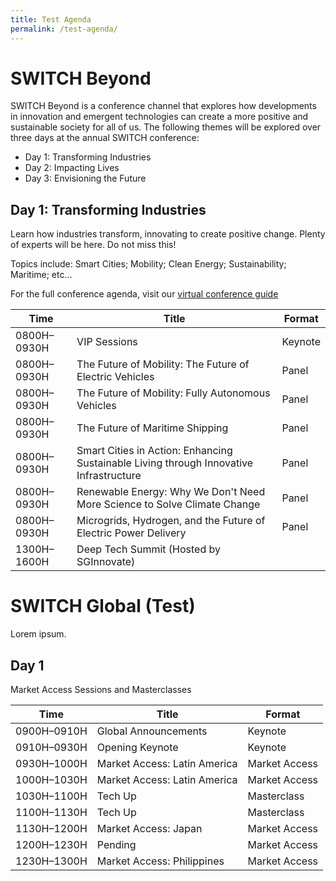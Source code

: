 ```yaml
---
title: Test Agenda
permalink: /test-agenda/
---
```

# SWITCH Beyond
SWITCH Beyond is a conference channel that explores how developments in innovation and emergent technologies can create a more positive and sustainable society for all of us. The following themes will be explored over three days at the annual SWITCH conference:

* Day 1: Transforming Industries
* Day 2: Impacting Lives
* Day 3: Envisioning the Future

## Day 1: Transforming Industries
Learn how industries transform, innovating to create positive change. Plenty of experts will be here. Do not miss this!

Topics include: Smart Cities; Mobility; Clean Energy; Sustainability; Maritime; etc...

For the full conference agenda, visit our [virtual conference guide](https://paradoxmedia.readz.com/home-page-r837y?preview=146622)


| **Time** | **Title** | **Format** |
| -------- | -------- | -------- | 
| 0800H–0930H     | VIP Sessions | Keynote |
| 0800H–0930H     | The Future of Mobility: The Future of Electric Vehicles | Panel |
| 0800H–0930H     | The Future of Mobility: Fully Autonomous Vehicles | Panel |
| 0800H–0930H     | The Future of Maritime Shipping | Panel |
| 0800H–0930H     | Smart Cities in Action: Enhancing Sustainable Living through Innovative Infrastructure | Panel |
| 0800H–0930H     | Renewable Energy: Why We Don't Need More Science to Solve Climate Change | Panel |
| 0800H–0930H     | Microgrids, Hydrogen, and the Future of Electric Power Delivery | Panel |
| 1300H–1600H     | Deep Tech Summit (Hosted by SGInnovate) |  |

# SWITCH Global (Test)
Lorem ipsum.

## Day 1
Market Access Sessions and Masterclasses

| **Time** | **Title** | **Format** |
| -------- | -------- | -------- | 
| 0900H–0910H     | Global Announcements | Keynote |
| 0910H–0930H     | Opening Keynote | Keynote |
| 0930H–1000H     | Market Access: Latin America  | Market Access |
| 1000H–1030H     | Market Access: Latin America  | Market Access |
| 1030H–1100H     | Tech Up  | Masterclass |
| 1100H–1130H     | Tech Up  | Masterclass |
| 1130H–1200H     | Market Access: Japan  | Market Access |
| 1200H–1230H     | Pending | Market Access |
| 1230H–1300H     | Market Access: Philippines  | Market Access |